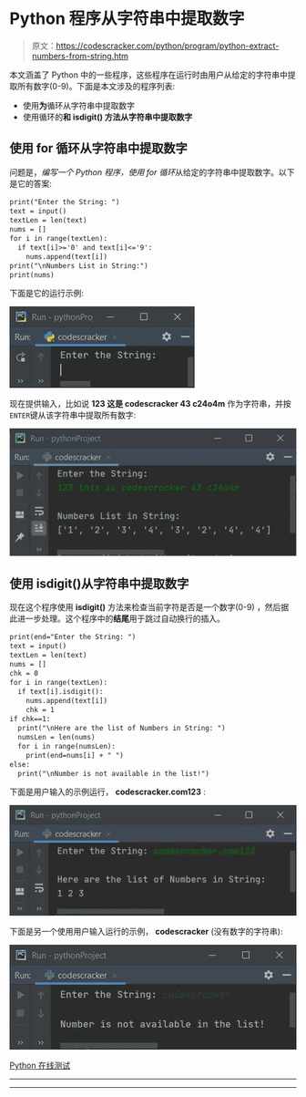 # Python 程序从字符串中提取数字

> 原文：<https://codescracker.com/python/program/python-extract-numbers-from-string.htm>

本文涵盖了 Python 中的一些程序，这些程序在运行时由用户从给定的字符串中提取所有数字(0-9)。下面是本文涉及的程序列表:

*   使用**为**循环从字符串中提取数字
*   使用循环的**和 **isdigit()** 方法从字符串中提取数字**

## 使用 for 循环从字符串中提取数字

问题是，*编写一个 Python 程序，使用 for 循环*从给定的字符串中提取数字。以下是它的答案:

```
print("Enter the String: ")
text = input()
textLen = len(text)
nums = []
for i in range(textLen):
  if text[i]>='0' and text[i]<='9':
    nums.append(text[i])
print("\nNumbers List in String:")
print(nums)
```

下面是它的运行示例:

![python extract numbers from string](img/c73141bfbd1ead36fbd87f0a5894e4dc.png)

现在提供输入，比如说 **123 这是 codescracker 43 c24o4m** 作为字符串，并按`ENTER`键从该字符串中提取所有数字:

![extract numbers from string python](img/30b50d5fbdddfcd291c6250f4e770e6e.png)

## 使用 isdigit()从字符串中提取数字

现在这个程序使用 **isdigit()** 方法来检查当前字符是否是一个数字(0-9) ，然后据此进一步处理。这个程序中的**结尾**用于跳过自动换行的插入。

```
print(end="Enter the String: ")
text = input()
textLen = len(text)
nums = []
chk = 0
for i in range(textLen):
  if text[i].isdigit():
    nums.append(text[i])
    chk = 1
if chk==1:
  print("\nHere are the list of Numbers in String: ")
  numsLen = len(nums)
  for i in range(numsLen):
    print(end=nums[i] + " ")
else:
  print("\nNumber is not available in the list!")
```

下面是用户输入的示例运行， **codescracker.com123** :

![extract numbers from string using isdigit python](img/91128e5efc1423a9bedf7d0f3116a275.png)

下面是另一个使用用户输入运行的示例， **codescracker** (没有数字的字符串):

![get numbers from string python](img/df6f4dd81c7c03dc6eecf9a820dae0f9.png)

[Python 在线测试](/exam/showtest.php?subid=10)

* * *

* * *